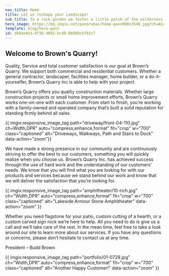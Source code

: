 ```yaml
---
nav_title: Home
title: Let us reshape your Landscape!
sub_title: In a rock garden we foster a little patch of the wilderness that stands to us for freedom.
hero_image: https://bq.imgix.net/panoramas/home-pano900x3548.jpg?ch=Width,DPR&auto=compress,enhance,format&fit=crop&w=1400&h=700
template: blog/hero-post
id: db0ae4e3-4f10-4802-bc40-0b880cbf02c7
---
```

<h2>Welcome to Brown's Quarry!</h2>
<p>Quality, Service and total customer satisfaction is our goal at Brown’s Quarry. We support both commercial and residential customers. Whether a general contractor, landscaper, facilities manager, home builder, or a do-it-yourselfer, Brown’s Quarry Inc is able to help with your project.</p>
<p>Brown’s Quarry offers you quality construction materials. Whether large construction projects or small home improvement efforts, Brown’s Quarry works one-on-one with each customer. From start to finish, you’re working with a family-owned and operated company that’s built a solid reputation for standing firmly behind all sales.</p>
{{ imgix:responsive_image_tag path="driveway/front-04-110.jpg" ch=Width,DPR" auto="compress,enhance,format" fit="crop" w="700" class="captioned" alt="Driveways, Walkways, Path and Stairs to Dock" data-action="zoom"}}
<p>We have made a strong presence in our community and are continuously striving to offer the best to our customers, something you will quickly realize when you choose us. Brown’s Quarry Inc. has achieved success through the use of hard work and the understanding of our customers’ needs. We know that you will find what you are looking for with our products and services because we stand behind our work and know that we will deliver the satisfaction that you’re looking for.</p>
<p>
{{ imgix:responsive_image_tag path="amphitheater/10-rich.jpg" ch="Width,DPR" auto="compress,enhance,format" fit="crop" w="700" class="captioned" alt="Lakeside Armour Stone Amphitheater" data-action="zoom" }}
</p>
<p>Whether you need flagstone for your patio, custom cutting of a hearth, or a custom carved sign rock we’re here to help. All you need to do is give us a call and we’ll take care of the rest. In the mean time, feel free to take a look around our site to learn more about our services. If you have any questions or concerns, please don’t hesitate to contact us at any time.</p>
<p>President – Budd Brown</p>
<p>
{{ imgix:responsive_image_tag path="portfolio/01-0729.jpg" ch="Width,DPR" auto="compress,enhance,format" fit="crop" w="700" class="captioned" alt="Another Happy Customer!" data-action="zoom" }}
</p>
